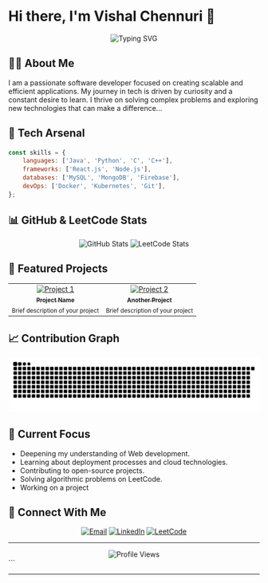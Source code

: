 
# Hi there, I'm Vishal Chennuri 👋 

<div align="center">
  <img src="https://readme-typing-svg.herokuapp.com?font=Fira+Code&pause=1000&color=54A6FF&center=true&vCenter=true&width=435&lines=Tech+Enthusiast;Love+Problem+Solving;Passionate+Learner" alt="Typing SVG" />
</div>


## 👨‍💻 About Me
I am a passionate software developer focused on creating scalable and efficient applications. My journey in tech is driven by curiosity and a constant desire to learn. I thrive on solving complex problems and exploring new technologies that can make a difference...

## 🔧 Tech Arsenal

```javascript
const skills = {
    languages: ['Java', 'Python', 'C', 'C++'],
    frameworks: ['React.js', 'Node.js'],
    databases: ['MySQL', 'MongoDB', 'Firebase'],
    devOps: ['Docker', 'Kubernetes', 'Git'],
};
```

## 📊 GitHub & LeetCode Stats

<div align="center">
  <img src="https://github-readme-stats.vercel.app/api?username=vishalchennuri&show_icons=true&theme=tokyonight" alt="GitHub Stats" />
  
  <!-- LeetCode Stats Card -->
  <img src="https://leetcard.jacoblin.cool/VishalChennuri?theme=dark&font=Noto%20Sans" alt="LeetCode Stats" />
</div>

## 🚀 Featured Projects
<table>
  <tr>
    <td align="center">
      <a href="https://github.com/vishalchennuri/Project-Name">
        <img src="/api/placeholder/90/90" width="90" alt="Project 1"/>
        <br />
        <sub><b>Project Name</b></sub>
      </a>
      <br />
      <sub>Brief description of your project</sub>
    </td>
    <td align="center">
      <a href="https://github.com/vishalchennuri/Another-Project">
        <img src="/api/placeholder/90/90" width="90" alt="Project 2"/>
        <br />
        <sub><b>Another Project</b></sub>
      </a>
      <br />
      <sub>Brief description of your project</sub>
    </td>
  </tr>
</table>

## 📈 Contribution Graph
![Snake animation](snake.svg)

## 🎯 Current Focus
- Deepening my understanding of Web development.
- Learning about deployment processes and cloud technologies.
- Contributing to open-source projects.
- Solving algorithmic problems on LeetCode.
- Working on a project
## 🤝 Connect With Me
<div align="center">
  
[![Email](https://img.shields.io/badge/Email-vishalchennuri%40example.com-red?style=for-the-badge&logo=gmail)](mailto:vishalnetha7@gmail.com)
[![LinkedIn](https://img.shields.io/badge/LinkedIn-Vishal_Chennuri-blue?style=for-the-badge&logo=linkedin)](https://www.linkedin.com/in/vishalchennuri/)
[![LeetCode](https://img.shields.io/badge/LeetCode-VishalChennuri-yellow?style=for-the-badge&logo=leetcode)](https://leetcode.com/VishalChennuri/)

</div>

---
<div align="center">
  <img src="https://komarev.com/ghpvc/?username=vishalchennuri&color=blueviolet&style=flat-square&label=Profile+Views" alt="Profile Views" />
</div>
```

---

